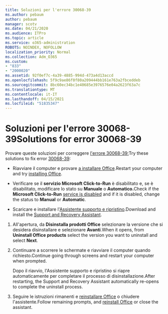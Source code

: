 ```yaml
---
title: Soluzioni per l'errore 30068-39
ms.author: pebaum
author: pebaum
manager: scotv
ms.date: 04/21/2020
ms.audience: ITPro
ms.topic: article
ms.service: o365-administration
ROBOTS: NOINDEX, NOFOLLOW
localization_priority: Normal
ms.collection: Adm_O365
ms.custom:
- "833"
- "2000020"
ms.assetid: 92f0ef7c-4a39-4885-994d-473a4d13accd
ms.openlocfilehash: 5f9c9ae86f0f80a209444bb161e763a2fbceddeb
ms.sourcegitcommit: 8bc60ec34bc1e40685e3976576e04a2623f63a7c
ms.translationtype: MT
ms.contentlocale: it-IT
ms.lasthandoff: 04/15/2021
ms.locfileid: "51835347"
---
```

# <a name="solutions-for-error-30068-39"></a><span data-ttu-id="6c285-102">Soluzioni per l'errore 30068-39</span><span class="sxs-lookup"><span data-stu-id="6c285-102">Solutions for error 30068-39</span></span>

<span data-ttu-id="6c285-103">Provare queste soluzioni per correggere [l'errore 30068-39:](https://support.office.com/article/963ca3e4-217a-4c16-9c02-ff946548357b?wt.mc_id=Alchemy_ClientDIA)</span><span class="sxs-lookup"><span data-stu-id="6c285-103">Try these solutions to fix error [30068-39](https://support.office.com/article/963ca3e4-217a-4c16-9c02-ff946548357b?wt.mc_id=Alchemy_ClientDIA):</span></span>
  
- <span data-ttu-id="6c285-104">Riavviare il computer e provare [a installare Office](https://portal.office.com/OLS/MySoftware.aspx).</span><span class="sxs-lookup"><span data-stu-id="6c285-104">Restart your computer and try [installing Office](https://portal.office.com/OLS/MySoftware.aspx).</span></span>

- <span data-ttu-id="6c285-105">Verificare se il **servizio Microsoft Click-to-Run** [](https://support.office.com/article/963ca3e4-217a-4c16-9c02-ff946548357b?wt.mc_id=Alchemy_ClientDIA) è disabilitato e, se è disabilitato, modificare lo stato su **Manuale** o **Automatico.**</span><span class="sxs-lookup"><span data-stu-id="6c285-105">Check if the **Microsoft Click-to-Run** [service is disabled](https://support.office.com/article/963ca3e4-217a-4c16-9c02-ff946548357b?wt.mc_id=Alchemy_ClientDIA) and if it is disabled, change the status to **Manual** or **Automatic**.</span></span>

- <span data-ttu-id="6c285-106">Scaricare e installare l'[Assistente supporto e ripristino](https://aka.ms/SARA-OfficeUninstall-Alchemy).</span><span class="sxs-lookup"><span data-stu-id="6c285-106">Download and install the [Support and Recovery Assistant](https://aka.ms/SARA-OfficeUninstall-Alchemy).</span></span>

1. <span data-ttu-id="6c285-107">All'apertura, da **Disinstalla prodotti Office** selezionare la versione che si desidera disinstallare e selezionare **Avanti**.</span><span class="sxs-lookup"><span data-stu-id="6c285-107">When it opens, from **Uninstall Office products** select the version you want to uninstall and select **Next**.</span></span>

2. <span data-ttu-id="6c285-108">Continuare a scorrere le schermate e riavviare il computer quando richiesto.</span><span class="sxs-lookup"><span data-stu-id="6c285-108">Continue going through screens and restart your computer when prompted.</span></span>

    <span data-ttu-id="6c285-109">Dopo il riavvio, l'Assistente supporto e ripristino si riapre automaticamente per completare il processo di disinstallazione.</span><span class="sxs-lookup"><span data-stu-id="6c285-109">After restarting, the Support and Recovery Assistant automatically re-opens to complete the uninstall process.</span></span>

3. <span data-ttu-id="6c285-110">Seguire le istruzioni rimanenti e [reinstallare Office](https://portal.office.com/OLS/MySoftware.aspx) o chiudere l'assistente.</span><span class="sxs-lookup"><span data-stu-id="6c285-110">Follow remaining prompts, and [reinstall Office](https://portal.office.com/OLS/MySoftware.aspx) or close the assistant.</span></span>
